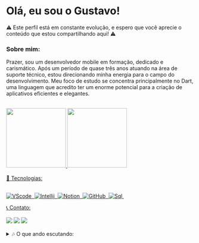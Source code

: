 # Olá, eu sou o Gustavo!

⚠️ Este perfil está em constante evolução, e espero que você aprecie o conteúdo que estou compartilhando aqui! ⚠️

### Sobre mim:
 Prazer, sou um desenvolvedor mobile em formação, dedicado e carismático. Após um período de quase três anos atuando na área de suporte técnico, estou direcionando minha energia para o campo do desenvolvimento. Meu foco de estudo se concentra principalmente no Dart, uma linguagem que acredito ter um enorme potencial para a criação de aplicativos eficientes e elegantes.<br><br>

<div>
  <a href="https://github.com/gustavobroio">
  <img height="160em" src="https://github-readme-stats.vercel.app/api?username=gustavobroio&show_icons=true&theme=gotham&include_all_commits=true&count_private=true"/>
  <img height="160em" src="https://github-readme-stats.vercel.app/api/top-langs/?username=gustavobroio&layout=compact&langs_count=7&theme=gotham"/>
   
</div>

<div>
  <br>

  <summary> 📱 Tecnologias:</summary>
<br>
  
![VScode](https://img.shields.io/badge/vscode-000000?style=for-the-badge&logo=vscode&logoColor=white)&nbsp;
![Intellij](https://img.shields.io/badge/IntelliJ_IDEA-000000.svg?style=for-the-badge&logo=intellij-idea&logoColor=white)&nbsp;
![Notion](https://img.shields.io/badge/Notion-000000?style=for-the-badge&logo=notion&logoColor=white)&nbsp;
![GitHub](https://img.shields.io/badge/GitHub-000000?style=for-the-badge&logo=github&logoColor=white)&nbsp;
![Sql](https://img.shields.io/badge/%20SQL%20Server-000000?style=for-the-badge&logo=microsoft%20sql%20server&logoColor=white)&nbsp;
 </details>

<Summary> 📞 Contato:</Summary>
 <br>
<a href="https://www.instagram.com/gustavobroio" target="_blank"><img src="https://img.shields.io/badge/-Instagram-%23E4405F?style=for-the-badge&logo=instagram&logoColor=white"></a>
<a href = "mailto:contato.gustavo.broio@hotmail.com"> <img src="https://img.shields.io/badge/Outlook-0078D4?style=for-the-badge&logo=microsoft-outlook&logoColor=white"></a>
 <a href="https://www.linkedin.com/in/gustavo-broio/" target="_blank"><img src="https://img.shields.io/badge/-LinkedIn-%230077B5?style=for-the-badge&logo=linkedin&logoColor=white"  target="_blank"></a> 
 </details>
</div>
<br>
<details>
<Summary> 🎶 O que ando escutando:</Summary>
 <br>
![Spotify recently played](https://spotify-recently-played-readme.vercel.app/api?user=12161528918)
<img width=100% src="https://capsule-render.vercel.app/api?type=waving&color=4040ffff&height=120&section=footer"/>
